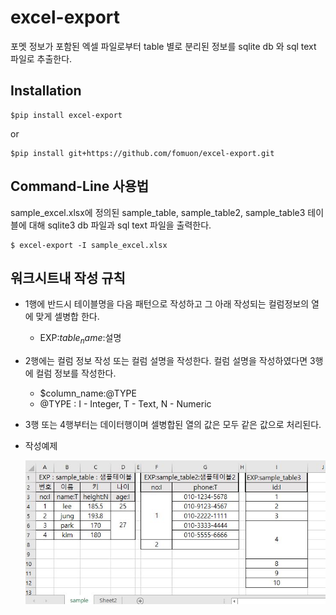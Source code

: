 # excel-export
포멧 정보가 포함된 엑셀 파일로부터 table 별로 분리된 정보를 sqlite db 와 sql text 파일로 추출한다.

## Installation

```
$pip install excel-export
```
or
```
$pip install git+https://github.com/fomuon/excel-export.git
```

## Command-Line 사용법

sample_excel.xlsx에 정의된 sample_table, sample_table2, sample_table3 테이블에 대해 sqlite3 db 파일과 sql text 파일을 출력한다.
```
$ excel-export -I sample_excel.xlsx
```

## 워크시트내 작성 규칙

* 1행에 반드시 테이블명을 다음 패턴으로 작성하고 그 아래 작성되는 컬럼정보의 열에 맞게 셀병합 한다.
	* EXP:$table_name:$설명
* 2행에는 컬럼 정보 작성 또는 컬럼 설명을 작성한다. 컬럼 설명을 작성하였다면 3행에 컬럼 정보를 작성한다.
	* $column_name:@TYPE
	* @TYPE : I - Integer, T - Text, N - Numeric
* 3행 또는 4행부터는 데이터행이며 셀병합된 열의 값은 모두 같은 값으로 처리된다.
* 작성예제

  ![example](https://github.com/fomuon/excel-export/blob/master/screenshot.jpg)
